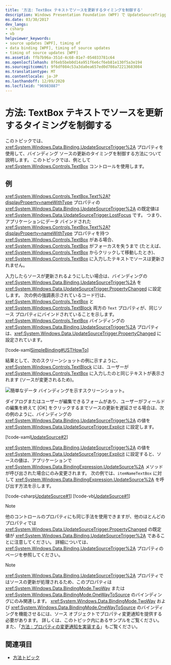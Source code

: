 ```yaml
---
title: '方法: TextBox テキストでソースを更新するタイミングを制御する'
description: Windows Presentation Foundation (WPF) で UpdateSourceTrigger プロパティを使用して、バインディング ソースの更新のタイミングを制御します。
ms.date: 03/30/2017
dev_langs:
- csharp
- vb
helpviewer_keywords:
- source updates [WPF], timing of
- data binding [WPF], timing of source updates
- timing of source updates [WPF]
ms.assetid: ffb7b96a-351d-4c68-81e7-054033781c64
ms.openlocfilehash: 8f6eb5beb0d14a951f6e6cf6eb81e130f5a3e194
ms.sourcegitcommit: 9f6df084c53a3da0ea657ed0d708a72213683084
ms.translationtype: MT
ms.contentlocale: ja-JP
ms.lasthandoff: 12/09/2020
ms.locfileid: "96983887"
---
```

# <a name="how-to-control-when-the-textbox-text-updates-the-source"></a>方法: TextBox テキストでソースを更新するタイミングを制御する
このトピックでは、<xref:System.Windows.Data.Binding.UpdateSourceTrigger%2A> プロパティを使用して、バインディング ソースの更新のタイミングを制御する方法について説明します。 このトピックでは、例として <xref:System.Windows.Controls.TextBox> コントロールを使用します。

## <a name="example"></a>例
 <xref:System.Windows.Controls.TextBox.Text%2A?displayProperty=nameWithType> プロパティの <xref:System.Windows.Data.Binding.UpdateSourceTrigger%2A> の既定値は <xref:System.Windows.Data.UpdateSourceTrigger.LostFocus> です。 つまり、アプリケーションにデータ バインドされた <xref:System.Windows.Controls.TextBox.Text%2A?displayProperty=nameWithType> プロパティを持つ <xref:System.Windows.Controls.TextBox> がある場合、<xref:System.Windows.Controls.TextBox> がフォーカスを失うまで (たとえば、<xref:System.Windows.Controls.TextBox> からクリックして移動したとき)、<xref:System.Windows.Controls.TextBox> に入力したテキストでソースは更新されません。

 入力したらソースが更新されるようにしたい場合は、バインディングの <xref:System.Windows.Data.Binding.UpdateSourceTrigger%2A> を <xref:System.Windows.Data.UpdateSourceTrigger.PropertyChanged> に設定します。 次の例の強調表示されているコード行は、<xref:System.Windows.Controls.TextBox> と <xref:System.Windows.Controls.TextBlock> 両方の `Text` プロパティが、同じソース プロパティにバインドされていることを示します。 <xref:System.Windows.Controls.TextBox> バインディングの <xref:System.Windows.Data.Binding.UpdateSourceTrigger%2A> プロパティは、<xref:System.Windows.Data.UpdateSourceTrigger.PropertyChanged> に設定されています。

 [!code-xaml[SimpleBinding#USTHowTo](~/samples/snippets/visualbasic/VS_Snippets_Wpf/SimpleBinding/VisualBasic/Page1.xaml?highlight=33-39,41-42)]

 結果として、次のスクリーンショットの例に示すように、<xref:System.Windows.Controls.TextBlock> には、ユーザーが <xref:System.Windows.Controls.TextBox> に入力したのと同じテキストが表示されます (ソースが変更されるため)。

 ![簡単なデータ バインディングを示すスクリーンショット。](./media/how-to-control-when-the-textbox-text-updates-the-source/data-binding-simple-binding-sample.png)

 ダイアログまたはユーザーが編集できるフォームがあり、ユーザーがフィールドの編集を終えて [OK] をクリックするまでソースの更新を遅延させる場合は、次の例のように、バインディングの <xref:System.Windows.Data.Binding.UpdateSourceTrigger%2A> の値を <xref:System.Windows.Data.UpdateSourceTrigger.Explicit> に設定します。

 [!code-xaml[UpdateSource#2](~/samples/snippets/csharp/VS_Snippets_Wpf/UpdateSource/CSharp/Window1.xaml#2)]

 <xref:System.Windows.Data.Binding.UpdateSourceTrigger%2A> の値を <xref:System.Windows.Data.UpdateSourceTrigger.Explicit> に設定すると、ソースの値は、アプリケーションで <xref:System.Windows.Data.BindingExpression.UpdateSource%2A> メソッドが呼び出された場合にのみ変更されます。 次の例では、`itemNameTextBox` に対して <xref:System.Windows.Data.BindingExpression.UpdateSource%2A> を呼び出す方法を示します。

 [!code-csharp[UpdateSource#1](~/samples/snippets/csharp/VS_Snippets_Wpf/UpdateSource/CSharp/Window1.xaml.cs#1)]
 [!code-vb[UpdateSource#1](~/samples/snippets/visualbasic/VS_Snippets_Wpf/UpdateSource/VisualBasic/Window1.xaml.vb#1)]

> [!NOTE]
> 他のコントロールのプロパティにも同じ手法を使用できますが、他のほとんどのプロパティでは <xref:System.Windows.Data.UpdateSourceTrigger.PropertyChanged> の既定値が <xref:System.Windows.Data.Binding.UpdateSourceTrigger%2A> であることに注意してください。 詳細については、<xref:System.Windows.Data.Binding.UpdateSourceTrigger%2A> プロパティのページを参照してください。

> [!NOTE]
> <xref:System.Windows.Data.Binding.UpdateSourceTrigger%2A> プロパティではソースの更新が処理されるため、このプロパティは <xref:System.Windows.Data.BindingMode.TwoWay> または <xref:System.Windows.Data.BindingMode.OneWayToSource> のバインディングにのみ関連します。 <xref:System.Windows.Data.BindingMode.TwoWay> および <xref:System.Windows.Data.BindingMode.OneWayToSource> のバインディングを機能させるには、ソース オブジェクトでプロパティ変更通知を提供する必要があります。 詳しくは、このトピック内にあるサンプルをご覧ください。 また、「[方法 : プロパティの変更通知を実装する](how-to-implement-property-change-notification.md)」もご覧ください。

## <a name="see-also"></a>関連項目

- [方法トピック](data-binding-how-to-topics.md)
